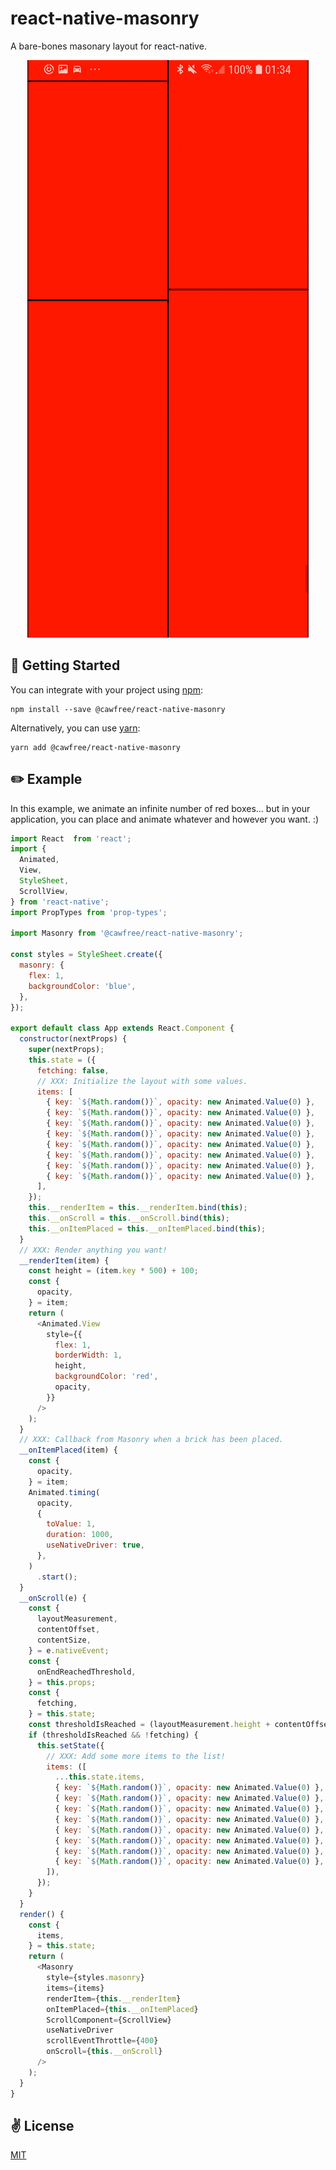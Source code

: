 # react-native-masonry
A bare-bones  masonary layout for react-native.

<p align="center">
  <img src="./raw/anim.gif" alt="@cawfree/react-native-masonry" />
</p>

## 🚀 Getting Started
You can integrate with your project using [npm](https://www.npmjs.com/package/@cawfree/sofia):
```
npm install --save @cawfree/react-native-masonry
```
Alternatively, you can use [yarn](https://www.npmjs.com/package/@cawfree/sofia):
```
yarn add @cawfree/react-native-masonry
```

## ✏️ Example
In this example, we animate an infinite number of red boxes... but in your application, you can place and animate whatever and however you want. :)

```javascript
import React  from 'react';
import {
  Animated,
  View,
  StyleSheet,
  ScrollView,
} from 'react-native';
import PropTypes from 'prop-types';

import Masonry from '@cawfree/react-native-masonry';

const styles = StyleSheet.create({
  masonry: {
    flex: 1,
    backgroundColor: 'blue',
  },
});

export default class App extends React.Component {
  constructor(nextProps) {
    super(nextProps);
    this.state = ({
      fetching: false,
      // XXX: Initialize the layout with some values.
      items: [
        { key: `${Math.random()}`, opacity: new Animated.Value(0) },
        { key: `${Math.random()}`, opacity: new Animated.Value(0) },
        { key: `${Math.random()}`, opacity: new Animated.Value(0) },
        { key: `${Math.random()}`, opacity: new Animated.Value(0) },
        { key: `${Math.random()}`, opacity: new Animated.Value(0) },
        { key: `${Math.random()}`, opacity: new Animated.Value(0) },
        { key: `${Math.random()}`, opacity: new Animated.Value(0) },
        { key: `${Math.random()}`, opacity: new Animated.Value(0) },
      ],
    });
    this.__renderItem = this.__renderItem.bind(this);
    this.__onScroll = this.__onScroll.bind(this);
    this.__onItemPlaced = this.__onItemPlaced.bind(this);
  }
  // XXX: Render anything you want!
  __renderItem(item) {
    const height = (item.key * 500) + 100;
    const {
      opacity,
    } = item;
    return (
      <Animated.View
        style={{
          flex: 1,
          borderWidth: 1,
          height,
          backgroundColor: 'red',
          opacity,
        }}
      />
    );
  }
  // XXX: Callback from Masonry when a brick has been placed.
  __onItemPlaced(item) {
    const {
      opacity,
    } = item;
    Animated.timing(
      opacity,
      {
        toValue: 1,
        duration: 1000,
        useNativeDriver: true,
      },
    )
      .start();
  }
  __onScroll(e) {
    const {
      layoutMeasurement,
      contentOffset,
      contentSize,
    } = e.nativeEvent;
    const {
      onEndReachedThreshold,
    } = this.props;
    const {
      fetching,
    } = this.state;
    const thresholdIsReached = (layoutMeasurement.height + contentOffset.y) >= (contentSize.height - onEndReachedThreshold);
    if (thresholdIsReached && !fetching) {
      this.setState({
        // XXX: Add some more items to the list!
        items: ([
          ...this.state.items,
          { key: `${Math.random()}`, opacity: new Animated.Value(0) },
          { key: `${Math.random()}`, opacity: new Animated.Value(0) },
          { key: `${Math.random()}`, opacity: new Animated.Value(0) },
          { key: `${Math.random()}`, opacity: new Animated.Value(0) },
          { key: `${Math.random()}`, opacity: new Animated.Value(0) },
          { key: `${Math.random()}`, opacity: new Animated.Value(0) },
          { key: `${Math.random()}`, opacity: new Animated.Value(0) },
          { key: `${Math.random()}`, opacity: new Animated.Value(0) },
        ]),
      });
    }
  }
  render() {
    const {
      items,
    } = this.state;
    return (
      <Masonry
        style={styles.masonry}
        items={items}
        renderItem={this.__renderItem}
        onItemPlaced={this.__onItemPlaced}
        ScrollComponent={ScrollView}
        useNativeDriver
        scrollEventThrottle={400}
        onScroll={this.__onScroll}
      />
    );
  }
}
```

## ✌️ License
[MIT](https://opensource.org/licenses/MIT)

